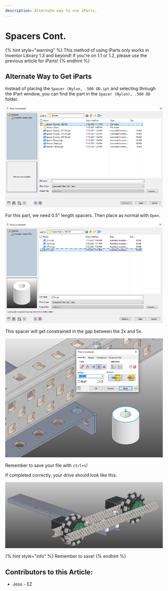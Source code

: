 ```yaml
---
description: Alternate way to use iParts.
---
```


# Spacers Cont.

{% hint style="warning" %}
This method of using iParts only works in Inventor Library 1.3 and beyond!  If you're on 1.1 or 1.2, please use the previous article for iParts!
{% endhint %}

## Alternate Way to Get iParts

Instead of placing the `Spacer (Nylon, .500 OD.ipt` and selecting through the iPart window, you can find the part in the `Spacer (Nylon), .500 OD` folder. 

![Spacers Folder](../../../../.gitbook/assets/image%20%28125%29.png)

 For this part, we need 0.5" length spacers.  Then place as normal with `Open`. 

![0.5&quot; OD Nylon Spacer Folder](../../../../.gitbook/assets/image%20%2899%29.png)

This spacer will get constrained in the gap between the 2x and 5x. 

![Insert Constraint between Spacer and 5x](../../../../.gitbook/assets/image%20%28146%29.png)

Remember to save your file with `ctrl+s`!

If completed correctly, your drive should look like this.

![Completed Half of Drive with Spacers](../../../../.gitbook/assets/image%20%28132%29.png)

{% hint style="info" %}
Remember to save!
{% endhint %}



## Contributors to this Article: <a id="contributors-to-this-article"></a>

* Jess - EZ

